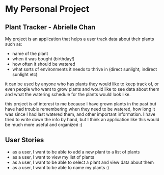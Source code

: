 # My Personal Project
## Plant Tracker - Abrielle Chan

My project is an application that helps a user track data about their plants such as:
- name of the plant
- when it was bought (birthday!)
- how often it should be watered
- what sorts of environments it needs to thrive in (direct sunlight, indirect sunlight etc)

it can be used by anyone who has plants they would like to keep track of, or even people who want to grow plants
and would like to see data about them and what the watering schedule for the plants would look like.

this project is of interest to me because I have grown plants in the past but have had trouble remembering
when they need to be watered, how long it was since I had last watered them, and other important information.
I have tried to write down the info by hand, but I think an application like this would be much more useful and organized :)


## User Stories
- as a user, I want to be able to add a new plant to a list of plants
- as a user, I want to view my list of plants
- as a user, I want to be able to select a plant and view data about them
- as a user, I want to be able to name my plants :) 